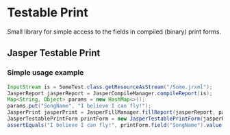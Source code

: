# Testable Print

Small library for simple access to the fields in compiled (binary) print forms.

## Jasper Testable Print

### Simple usage example

```java
InputStream is = SomeTest.class.getResourceAsStream("/Some.jrxml");
JasperReport jasperReport = JasperCompileManager.compileReport(is);
Map<String, Object> params = new HashMap<>();
params.put("SongName", "I believe I can fly!");
JasperPrint jasperPrint = JasperFillManager.fillReport(jasperReport, params, new JREmptyDataSource());
JasperTestablePrintForm printForm = new JasperTestablePrintForm(jasperReport, jasperPrint);
assertEquals("I believe I can fly!", printForm.field("SongName").value());
```
